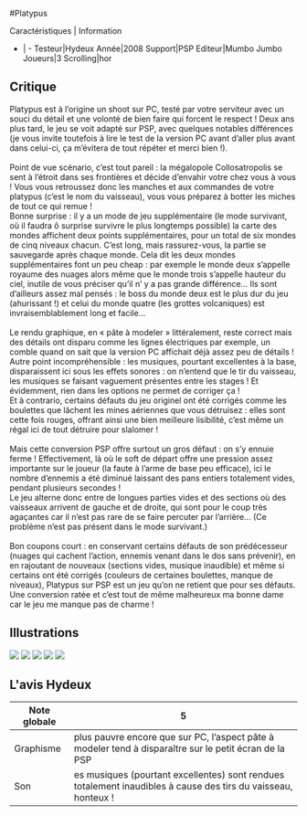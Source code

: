 #Platypus

Caractéristiques | Information
- | -
Testeur|Hydeux
Année|2008
Support|PSP
Editeur|Mumbo Jumbo
Joueurs|3
Scrolling|hor

## Critique
Platypus est à l’origine un shoot sur PC, testé par votre serviteur avec un souci du détail et une volonté de bien faire qui forcent le respect ! Deux ans plus tard, le jeu se voit adapté sur PSP, avec quelques notables différences (je vous invite toutefois à lire le test de la version PC avant d’aller plus avant dans celui-ci, ça m’évitera de tout répéter et merci bien !).<br/><br/>Point de vue scénario, c’est tout pareil : la mégalopole Collosatropolis se sent à l’étroit dans ses frontières et décide d’envahir votre chez vous à vous ! Vous vous retroussez donc les manches et aux commandes de votre platypus (c’est le nom du vaisseau), vous vous préparez à botter les miches de tout ce qui remue !<br/>Bonne surprise : il y a un mode de jeu supplémentaire (le mode survivant, où il faudra ô surprise survivre le plus longtemps possible) la carte des mondes affichent deux points supplémentaires, pour un total de six mondes de cinq niveaux chacun. C’est long, mais rassurez-vous, la partie se sauvegarde après chaque monde. Cela dit les deux mondes supplémentaires font un peu cheap : par exemple le monde deux s’appelle royaume des nuages alors même que le monde trois s’appelle hauteur du ciel, inutile de vous préciser qu’il n’ y a pas grande différence… Ils sont d’ailleurs assez mal pensés : le boss du monde deux est le plus dur du jeu (ahurissant !) et celui du monde quatre (les grottes volcaniques) est invraisemblablement long et facile…<br/><br/>Le rendu graphique, en « pâte à modeler » littéralement, reste correct mais des détails ont disparu comme les lignes électriques par exemple, un comble quand on sait que la version PC affichait déjà assez peu de détails ! Autre point incompréhensible : les musiques, pourtant excellentes à la base, disparaissent ici sous les effets sonores : on n’entend que le tir du vaisseau, les musiques se faisant vaguement présentes entre les stages ! Et évidemment, rien dans les options ne permet de corriger ça !<br/>Et à contrario, certains défauts du jeu originel ont été corrigés comme les boulettes que lâchent les mines aériennes que vous détruisez : elles sont cette fois rouges, offrant ainsi une bien meilleure lisibilité, c’est même un régal ici de tout détruire pour slalomer !<br/><br/>Mais cette conversion PSP offre surtout un gros défaut : on s’y ennuie ferme ! Effectivement, là où le soft de départ offre une pression assez importante sur le joueur (la faute à l’arme de base peu efficace), ici le nombre d’ennemis a été diminué laissant des pans entiers totalement vides, pendant plusieurs secondes !<br/>Le jeu alterne donc entre de longues parties vides et des sections où des vaisseaux arrivent de gauche et de droite, qui sont pour le coup très agaçantes car il n’est pas rare de se faire percuter par l’arrière… (Ce problème n’est pas présent dans le mode survivant.)<br/><br/>Bon coupons court : en conservant certains défauts de son prédécesseur (nuages qui cachent l’action, ennemis venant dans le dos sans prévenir), en en rajoutant de nouveaux (sections vides, musique inaudible) et même si certains ont été corrigés (couleurs de certaines boulettes, manque de niveaux), Platypus sur PSP est un jeu qu’on ne retient que pour ses défauts.<br/>Une conversion ratée et c’est tout de même malheureux ma bonne dame car le jeu me manque pas de charme !<br/>

## Illustrations
![](http://www.shmup.com/images/thumbs/img_fiche_1_1294.jpg)
![](http://www.shmup.com/images/thumbs/img_fiche_2_1294.jpg)
![](http://www.shmup.com/images/thumbs/img_fiche_3_1294.jpg)
![](http://www.shmup.com/images/thumbs/)
![](http://www.shmup.com/images/thumbs/)

## L'avis Hydeux
Note globale|5
-|-
Graphisme|plus pauvre encore que sur PC, l’aspect pâte à modeler tend à disparaître sur le petit écran de la PSP 
Son|es musiques (pourtant excellentes) sont rendues totalement inaudibles à cause des tirs du vaisseau, honteux ! 
